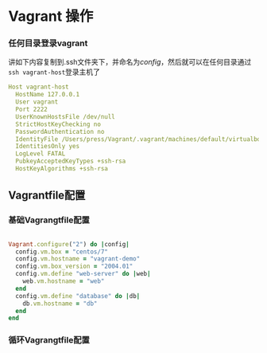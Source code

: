 # Vagrant 操作

### 任何目录登录vagrant

讲如下内容复制到.ssh文件夹下，并命名为*config*，然后就可以在任何目录通过`ssh vagrant-host`登录主机了

```yaml
Host vagrant-host
  HostName 127.0.0.1
  User vagrant
  Port 2222
  UserKnownHostsFile /dev/null
  StrictHostKeyChecking no
  PasswordAuthentication no
  IdentityFile /Users/press/Vagrant/.vagrant/machines/default/virtualbox/private_key
  IdentitiesOnly yes
  LogLevel FATAL
  PubkeyAcceptedKeyTypes +ssh-rsa
  HostKeyAlgorithms +ssh-rsa
```



## Vagrantfile配置

### 基础Vagrangtfile配置

```ruby

Vagrant.configure("2") do |config|
  config.vm.box = "centos/7"
  config.vm.hostname = "vagrant-demo"
  config.vm.box_version = "2004.01"
  config.vm.define "web-server" do |web|
    web.vm.hostname = "web"
  end
  config.vm.define "database" do |db|
    db.vm.hostname = "db"
  end
end

```

### 循环Vagrangtfile配置

